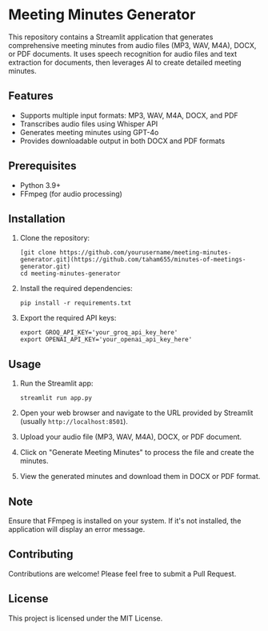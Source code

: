 # Meeting Minutes Generator

This repository contains a Streamlit application that generates comprehensive meeting minutes from audio files (MP3, WAV, M4A), DOCX, or PDF documents. It uses speech recognition for audio files and text extraction for documents, then leverages AI to create detailed meeting minutes.

## Features

- Supports multiple input formats: MP3, WAV, M4A, DOCX, and PDF
- Transcribes audio files using Whisper API
- Generates meeting minutes using GPT-4o
- Provides downloadable output in both DOCX and PDF formats

## Prerequisites

- Python 3.9+
- FFmpeg (for audio processing)

## Installation

1. Clone the repository:
   ```
   [git clone https://github.com/yourusername/meeting-minutes-generator.git](https://github.com/taham655/minutes-of-meetings-generator.git)
   cd meeting-minutes-generator
   ```

2. Install the required dependencies:
   ```
   pip install -r requirements.txt
   ```

3. Export the required API keys:
   ```
   export GROQ_API_KEY='your_groq_api_key_here'
   export OPENAI_API_KEY='your_openai_api_key_here'
   ```

## Usage

1. Run the Streamlit app:
   ```
   streamlit run app.py
   ```

2. Open your web browser and navigate to the URL provided by Streamlit (usually `http://localhost:8501`).

3. Upload your audio file (MP3, WAV, M4A), DOCX, or PDF document.

4. Click on "Generate Meeting Minutes" to process the file and create the minutes.

5. View the generated minutes and download them in DOCX or PDF format.

## Note

Ensure that FFmpeg is installed on your system. If it's not installed, the application will display an error message.

## Contributing

Contributions are welcome! Please feel free to submit a Pull Request.

## License

This project is licensed under the MIT License.

